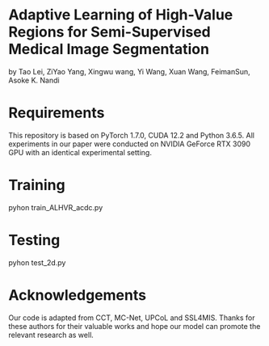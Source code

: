 # Adaptive Learning of High-Value Regions for Semi-Supervised Medical Image Segmentation

by Tao Lei, ZiYao Yang, Xingwu wang, Yi Wang, Xuan Wang, FeimanSun, Asoke K. Nandi
# Requirements

This repository is based on PyTorch 1.7.0, CUDA 12.2 and Python 3.6.5. All experiments in our paper were conducted on NVIDIA GeForce RTX 3090 GPU with an identical experimental setting.

# Training

pyhon train_ALHVR_acdc.py

# Testing

pyhon test_2d.py

# Acknowledgements
Our code is adapted from CCT, MC-Net, UPCoL and SSL4MIS. Thanks for these authors for their valuable works and hope our model can promote the relevant research as well.
